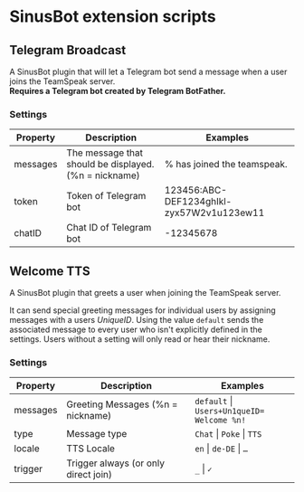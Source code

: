 # SinusBot extension scripts


## Telegram Broadcast

A SinusBot plugin that will let a Telegram bot send a message when a user joins the TeamSpeak server.  
**Requires a Telegram bot created by Telegram BotFather.**

### Settings

| Property | Description                                           | Examples                                  |
| -------- | ----------------------------------------------------- | ----------------------------------------- |
| messages | The message that should be displayed. (%n = nickname) | % has joined the teamspeak.               |
| token    | Token of Telegram bot                                 | 123456:ABC-DEF1234ghIkl-zyx57W2v1u123ew11 |
| chatID   | Chat ID of Telegram bot                               | -12345678                                 |


## Welcome TTS

A SinusBot plugin that greets a user when joining the TeamSpeak server.

It can send special greeting messages for individual users by assigning messages with a users *UniqueID*.
Using the value `default` sends the associated message to every user who isn't explicitly defined in the settings.
Users without a setting will only read or hear their nickname.

### Settings

| Property | Description                          | Examples                                              |
| -------- | ------------------------------------ | ----------------------------------------------------- |
| messages | Greeting Messages (%n = nickname)    | `default`  &#124; `Users+Un1queID=`<br/>`Welcome %n!` |
| type     | Message type                         | `Chat` &#124; `Poke` &#124; `TTS`                     |
| locale   | TTS Locale                           | `en` &#124; `de-DE` &#124; `…`                        |
| trigger  | Trigger always (or only direct join) | `_` &#124; `✓`                                        |
